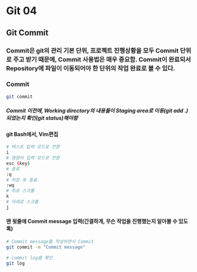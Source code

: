 # Git 04



## Git Commit

### Commit은 git의 관리 기본 단위, 프로젝트 진행상황을 모두 Commit 단위로 주고 받기 때문에, Commit 사용법은 매우 중요함. Commit이 완료되서 Repository에 파일이 이동되어야 한 단위의 작업 완료로 볼 수 있다.



### Commit

```bash
git commit
```

##### 	Commit 이전에, Working directory의 내용들이 Staging area로 이동(git add .)되었는지 확인(git status)해야함

#### git Bash에서, Vim편집

```bash
# 텍스트 입력 모드로 전환
i
# 명령어 입력 모드로 전환
esc (key)
# 종료
:q
# 저장 후 종료
:wq
# 위로 스크롤 
k
# 아래로 스크롤
j
```

#### 	맨 윗줄에 Commit message 입력(간결하게, 무슨 작업을 진행했는지 알아볼 수 있도록)



```bash
# Commit message를 작성하면서 Commit
git commit -m "Commit message"
```



```bash
# commit log를 확인
git log
```

#### 	
